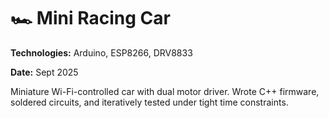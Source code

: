 # 🏎️ Mini Racing Car

**Technologies:** Arduino, ESP8266, DRV8833  

**Date:** Sept 2025  

Miniature Wi-Fi-controlled car with dual motor driver. Wrote C++ firmware, soldered circuits, and iteratively tested under tight time constraints.
